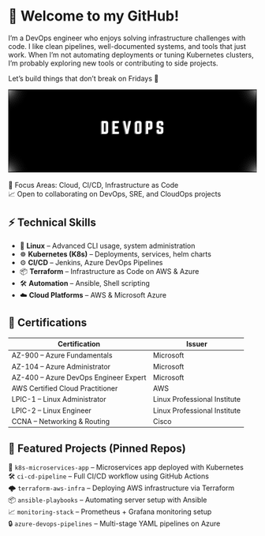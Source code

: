 # 👋 Welcome to my GitHub!

I’m a DevOps engineer who enjoys solving infrastructure challenges with code. I like clean pipelines, well-documented systems, and tools that just work. When I’m not automating deployments or tuning Kubernetes clusters, I’m probably exploring new tools or contributing to side projects.

Let’s build things that don’t break on Fridays 🚀 

![image alt](https://github.com/Tebriz94/Tebriz94/blob/7bfd3f79ae2ff0badc00fdaaa78b362cff18f315/dEVoPS.png)


🎯 Focus Areas: Cloud, CI/CD, Infrastructure as Code  
📈 Open to collaborating on DevOps, SRE, and CloudOps projects


## ⚡ Technical Skills

- 🐧 **Linux** – Advanced CLI usage, system administration
- ☸️ **Kubernetes (K8s)** – Deployments, services, helm charts
- ⚙️ **CI/CD** – Jenkins, Azure DevOps Pipelines
- 📦 **Terraform** – Infrastructure as Code on AWS & Azure
- 🛠 **Automation** – Ansible, Shell scripting
- ☁️ **Cloud Platforms** – AWS & Microsoft Azure



## 📜 Certifications

| Certification | Issuer |
|---------------|--------|
| AZ-900 – Azure Fundamentals | Microsoft |
| AZ-104 – Azure Administrator | Microsoft |
| AZ-400 – Azure DevOps Engineer Expert | Microsoft |
| AWS Certified Cloud Practitioner | AWS |
| LPIC-1 – Linux Administrator | Linux Professional Institute |
| LPIC-2 – Linux Engineer | Linux Professional Institute |
| CCNA – Networking & Routing | Cisco |


## 📂 Featured Projects (Pinned Repos)

🔧 `k8s-microservices-app` – Microservices app deployed with Kubernetes  
🛠 `ci-cd-pipeline` – Full CI/CD workflow using GitHub Actions  
🌩 `terraform-aws-infra` – Deploying AWS infrastructure via Terraform  
📦 `ansible-playbooks` – Automating server setup with Ansible  
📈 `monitoring-stack` – Prometheus + Grafana monitoring setup  
🔒 `azure-devops-pipelines` – Multi-stage YAML pipelines on Azure


